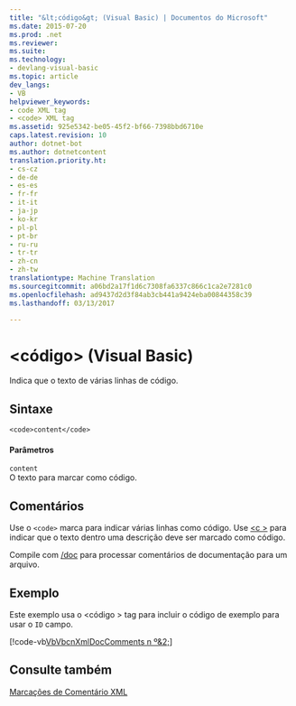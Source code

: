 ```yaml
---
title: "&lt;código&gt; (Visual Basic) | Documentos do Microsoft"
ms.date: 2015-07-20
ms.prod: .net
ms.reviewer: 
ms.suite: 
ms.technology:
- devlang-visual-basic
ms.topic: article
dev_langs:
- VB
helpviewer_keywords:
- code XML tag
- <code> XML tag
ms.assetid: 925e5342-be05-45f2-bf66-7398bbd6710e
caps.latest.revision: 10
author: dotnet-bot
ms.author: dotnetcontent
translation.priority.ht:
- cs-cz
- de-de
- es-es
- fr-fr
- it-it
- ja-jp
- ko-kr
- pl-pl
- pt-br
- ru-ru
- tr-tr
- zh-cn
- zh-tw
translationtype: Machine Translation
ms.sourcegitcommit: a06bd2a17f1d6c7308fa6337c866c1ca2e7281c0
ms.openlocfilehash: ad9437d2d3f84ab3cb441a9424eba00844358c39
ms.lasthandoff: 03/13/2017

---
```

# <a name="ltcodegt-visual-basic"></a>&lt;código&gt; (Visual Basic)
Indica que o texto de várias linhas de código.  
  
## <a name="syntax"></a>Sintaxe  
  
```  
<code>content</code>  
```  
  
#### <a name="parameters"></a>Parâmetros  
 `content`  
 O texto para marcar como código.  
  
## <a name="remarks"></a>Comentários  
 Use o `<code>` marca para indicar várias linhas como código. Use [ \<c >](../../../visual-basic/language-reference/xmldoc/c.md) para indicar que o texto dentro uma descrição deve ser marcado como código.  
  
 Compile com [/doc](../../../visual-basic/reference/command-line-compiler/doc.md) para processar comentários de documentação para um arquivo.  
  
## <a name="example"></a>Exemplo  
 Este exemplo usa o \<código > tag para incluir o código de exemplo para usar o `ID` campo.  
  
 [!code-vb[VbVbcnXmlDocComments n º&2;](../../../visual-basic/language-reference/xmldoc/codesnippet/VisualBasic/code_1.vb)]  
  
## <a name="see-also"></a>Consulte também  
 [Marcações de Comentário XML](../../../visual-basic/language-reference/xmldoc/recommended-xml-tags-for-documentation-comments.md)
